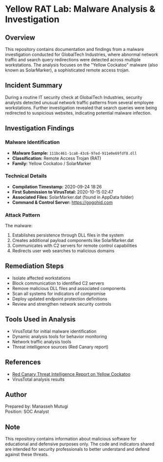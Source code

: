 # Yellow RAT Lab: Malware Analysis & Investigation

## Overview
This repository contains documentation and findings from a malware investigation conducted for GlobalTech Industries, where abnormal network traffic and search query redirections were detected across multiple workstations. The analysis focuses on the "Yellow Cockatoo" malware (also known as SolarMarker), a sophisticated remote access trojan.

## Incident Summary
During a routine IT security check at GlobalTech Industries, security analysts detected unusual network traffic patterns from several employee workstations. Further investigation revealed that search queries were being redirected to suspicious websites, indicating potential malware infection.

## Investigation Findings

### Malware Identification
- **Malware Sample:** `111bc461-1ca8-43c6-97ed-911e0e69fdf8.dll`
- **Classification:** Remote Access Trojan (RAT)
- **Family:** Yellow Cockatoo / SolarMarker

### Technical Details
- **Compilation Timestamp:** 2020-09-24 18:26
- **First Submission to VirusTotal:** 2020-10-15 02:47
- **Associated Files:** SolarMarker.dat (found in AppData folder)
- **Command & Control Server:** https://gogohid.com

### Attack Pattern
The malware:
1. Establishes persistence through DLL files in the system
2. Creates additional payload components like SolarMarker.dat
3. Communicates with C2 servers for remote control capabilities
4. Redirects user web searches to malicious domains

## Remediation Steps
- Isolate affected workstations
- Block communication to identified C2 servers
- Remove malicious DLL files and associated components
- Scan all systems for indicators of compromise
- Deploy updated endpoint protection definitions
- Review and strengthen network security controls

## Tools Used in Analysis
- VirusTotal for initial malware identification
- Dynamic analysis tools for behavior monitoring
- Network traffic analysis tools
- Threat intelligence sources (Red Canary report)

## References
- [Red Canary Threat Intelligence Report on Yellow Cockatoo](https://redcanary.com/blog/threat-intelligence/yellow-cockatoo/)
- VirusTotal analysis results

## Author
Prepared by: Manasseh Mutugi  
Position: SOC Analyst

## Note
This repository contains information about malicious software for educational and defensive purposes only. The code and indicators shared are intended for security professionals to better understand and defend against these threats.

